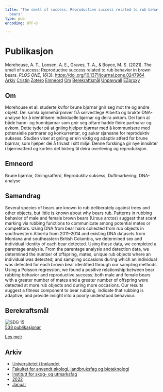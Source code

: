 ```yaml
---
title: 'The smell of success: Reproductive success related to rub behavior in brown
  bears'
type: pub
encoding: UTF-8

---
```

<h1>Publikasjon</h1>
<article id="csl-bib-container-88K2AHKL" class="csl-bib-container">
  <div class="csl-bib-body"> <div class="csl-entry">Morehouse, A. T., Loosen, A. E., Graves, T. A., &#38; Boyce, M. S. (2021). The smell of success: Reproductive success related to rub behavior in brown bears. <i>PLOS ONE</i>, <i>16</i>(3). <a href="https://doi.org/10.1371/journal.pone.0247964">https://doi.org/10.1371/journal.pone.0247964</a></div> </div>
  <div class="csl-bib-buttons">
    <a href="#taxonomy-article-88K2AHKL" alt="archive" class="csl-bib-button">Arkiv</a>
    <a href="https://app.cristin.no/results/show.jsf?id=1979316" alt="Cristin" class="csl-bib-button">Cristin</a>
    <a href="http://zotero.org/groups/5881554/items/88K2AHKL" alt="Zotero" class="csl-bib-button">Zotero</a>
    <a href="#keywords-article-88K2AHKL" alt="keywords" class="csl-bib-button">Emneord</a>
    <a href="#about-article-88K2AHKL" alt="about_pub" class="csl-bib-button">Om</a>
    <a href="#sdg-article-88K2AHKL" alt="sdg" class="csl-bib-button">Berekraftsmål</a>
    <a href="https://journals.plos.org/plosone/article/file?id=10.1371/journal.pone.0247964&amp;type=printable" alt="Unpaywall" class="csl-bib-button">Unpaywall</a>
    <a href="https://journals.plos.org/plosone/article/file?id=10.1371/journal.pone.0247964&amp;type=printable" alt="EZproxy" class="csl-bib-button">EZproxy</a>
  </div>
  <div id="csl-bib-meta-container-88K2AHKL"></div>
</article>
<div id="csl-bib-meta-88K2AHKL" class="csl-bib-meta">
  <article id="about-article-88K2AHKL" class="about_pub-article">
    <h1>Om</h1>
    Morehouse et al. studerte kvifor brune bjørnar gnir seg mot tre og andre objekt. Dei samla bjørnehårprøver frå sørvestlege Alberta og brukte DNA-analyse for å identifisere individuelle bjørnar og deira avkom. Dei fann at både hann- og hunnbjørnar som gnir seg oftare hadde fleire partnarar og avkom. Dette tyder på at gniing hjelper bjørnar med å kommunisere med potensielle partnarar og konkurrentar, og aukar sjansane for reproduktiv suksess. Studien viser at gniing er ein viktig og adaptiv atferd for brune bjørnar, som hjelper dei å trivast i sitt miljø. Denne forskinga gir nye innsikter i bjørneatferd og korleis det bidreg til deira overleving og reproduksjon.
  </article>
  <article id="keywords-article-88K2AHKL" class="keywords-article">
    <h1>Emneord</h1>
    Brune bjørnar, Gniingsatferd, Reproduktiv suksess, Duftmarkering, DNA-analyse
  </article>
  <article id="abstract-article-88K2AHKL" class="abstract-article">
    <h1>Samandrag</h1>
    Several species of bears are known to rub deliberately against trees and other objects, but little is known about why bears rub. Patterns in rubbing behavior of male and female brown bears (Ursus arctos) suggest that scent marking via rubbing functions to communicate among potential mates or competitors. Using DNA from bear hairs collected from rub objects in southwestern Alberta from 2011–2014 and existing DNA datasets from Montana and southeastern British Columbia, we determined sex and individual identity of each bear detected. Using these data, we completed a parentage analysis. From the parentage analysis and detection data, we determined the number of offspring, mates, unique rub objects where an individual was detected, and sampling occasions during which an individual was detected for each brown bear identified through our sampling methods. Using a Poisson regression, we found a positive relationship between bear rubbing behavior and reproductive success; both male and female bears with a greater number of mates and a greater number of offspring were detected at more rub objects and during more occasions. Our results suggest a fitness component to bear rubbing, indicate that rubbing is adaptive, and provide insight into a poorly understood behaviour.
  </article>
  <article id="sdg-article-88K2AHKL" class="sdg-article">
    <h1>Berekraftsmål</h1>
    <div class="sdg-container"><div id="sdg15" class="sdg">
        <img src="{{< params subfolder >}}images/sdg/sdg15_nn.png" class="image" alt="SDG 15">
        <div class="sdg-overlay">
          <a href="{{< params subfolder >}}nn/archive/?sdg=15#archive" class="sdg-publication-count"><span>538</span> publikasjonar</a>
          <p><a href="https://fn.no/om-fn/fns-baerekraftsmaal/livet-paa-land?lang=nno-NO" class="sdg-read-more">Les meir</a></p>
        </div>
      </div></div>
  </article>
  <article id="taxonomy-article-88K2AHKL" class="taxonomy-article">
    <h1>Arkiv</h1>
    <ul>
      <li><a href="{{< params subfolder >}}nn/archive/?key=3DCRN523">Universitetet i Innlandet</a></li>
      <li><a href="{{< params subfolder >}}nn/archive/?key=T77LXH6D">Fakultet for anvendt økologi, landbruksfag og bioteknologi</a></li>
      <li><a href="{{< params subfolder >}}nn/archive/?key=7TRARPE3">Institutt for skog- og utmarksfag</a></li>
      <li><a href="{{< params subfolder >}}nn/archive/?key=H9K9UC39">2022</a></li>
      <li><a href="{{< params subfolder >}}nn/archive/?key=4SV53R2U">Januar</a></li>
    </ul>
  </article>
</div>
